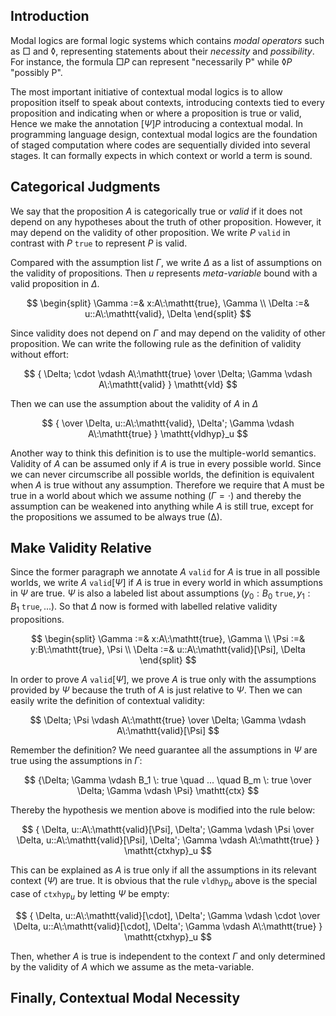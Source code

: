 ## Introduction
Modal logics are formal logic systems which contains *modal operators* such as $\Box$ and $\lozenge$, representing statements about their *necessity* and *possibility*. For instance, the formula $\Box P$ can represent "necessarily P" while $\lozenge P$ "possibly P".

The most important initiative of contextual modal logics is to allow proposition itself to speak about contexts, introducing contexts tied to every proposition and indicating when or where a proposition is true or valid, Hence we make the annotation $[\Psi]P$ introducing a contextual modal. In programming language design, contextual modal logics are the foundation of staged computation where codes are sequentially divided into several stages. It can formally expects in which context or world a term is sound.

## Categorical Judgments
We say that the proposition $A$ is categorically true or *valid* if it does not depend on any hypotheses about the truth of other proposition. However, it may depend on the validity of other proposition. We write $P\:\mathtt{valid}$ in contrast with $P \: \mathtt{true}$ to represent $P$ is valid.

Compared with the assumption list $\Gamma$, we write $\Delta$ as a list of assumptions on the validity of propositions. Then $u$ represents *meta-variable* bound with a valid proposition in $\Delta$.

$$
\begin{split}
\Gamma :=& x:A\:\mathtt{true}, \Gamma \\
\Delta :=& u::A\:\mathtt{valid}, \Delta
\end{split}
$$

Since validity does not depend on $\Gamma$ and may depend on the validity of other proposition. We can write the following rule as the definition of validity without effort:

$$
{
\Delta; \cdot \vdash A\:\mathtt{true}
\over
\Delta; \Gamma \vdash A\:\mathtt{valid}
}
\mathtt{vld}
$$

Then we can use the assumption about the validity of $A$ in $\Delta$

$$
{
\over
\Delta, u::A\:\mathtt{valid}, \Delta'; \Gamma \vdash A\:\mathtt{true}
}
\mathtt{vldhyp}_u
$$

Another way to think this definition is to use the multiple-world semantics. Validity of $A$ can be assumed only if $A$ is true in every possible world. Since we can never circumscribe all possible worlds, the definition is equivalent when $A$ is true without any assumption. Therefore we require that A must be true in a world about which we assume nothing ($Γ = \cdot$) and thereby the assumption can be weakened into anything while $A$ is still true, except for the propositions we assumed to be always true ($∆$).

## Make Validity Relative
Since the former paragraph we annotate $A\:\mathtt{valid}$ for $A$ is true in all possible worlds, we write $A\: \mathtt{valid}[\Psi]$ if $A$ is true in every world in which assumptions in $\Psi$ are true. $\Psi$ is also a labeled list about assumptions ($y_0:B_0\:\mathtt{true}, y_1:B_1\:\mathtt{true}, ...$). So that $\Delta$ now is formed with labelled relative validity propositions.

$$
\begin{split}
\Gamma :=& x:A\:\mathtt{true}, \Gamma \\
\Psi   :=& y:B\:\mathtt{true}, \Psi \\
\Delta :=& u::A\:\mathtt{valid}[\Psi], \Delta
\end{split}
$$

In order to prove $A\:\mathtt{valid}[\Psi]$, we prove $A$ is true only with the assumptions provided by $\Psi$ because the truth of $A$ is just relative to $\Psi$. Then we can easily write the definition of contextual validity:

$$
\Delta; \Psi \vdash A\:\mathtt{true}
\over
\Delta; \Gamma \vdash A\:\mathtt{valid}[\Psi]
$$

Remember the definition? We need guarantee all the assumptions in $\Psi$ are true using the assumptions in $\Gamma$:

$$
{\Delta; \Gamma \vdash B_1 \: true \quad ... \quad B_m \: true
\over
\Delta; \Gamma \vdash \Psi}
\mathtt{ctx}
$$

Thereby the hypothesis we mention above is modified into the rule below:

$$
{
\Delta, u::A\:\mathtt{valid}[\Psi], \Delta'; \Gamma \vdash \Psi
\over
\Delta, u::A\:\mathtt{valid}[\Psi], \Delta'; \Gamma \vdash A\:\mathtt{true}
}
\mathtt{ctxhyp}_u
$$

This can be explained as $A$ is true only if all the assumptions in its relevant context ($\Psi$) are true. It is obvious that the rule $\mathtt{vldhyp}_u$ above is the special case of $\mathtt{ctxhyp}_u$ by letting $\Psi$ be empty:

$$
{
\Delta, u::A\:\mathtt{valid}[\cdot], \Delta'; \Gamma \vdash \cdot
\over
\Delta, u::A\:\mathtt{valid}[\cdot], \Delta'; \Gamma \vdash A\:\mathtt{true}
}
\mathtt{ctxhyp}_u
$$

Then, whether $A$ is true is independent to the context $\Gamma$ and only determined by the validity of $A$ which we assume as the meta-variable.

## Finally, Contextual Modal Necessity
